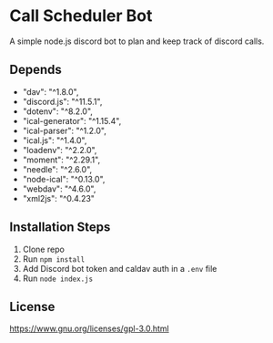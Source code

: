 # Call Scheduler Bot
A simple node.js discord bot to plan and keep track of discord calls.

## Depends
- "dav": "^1.8.0",
- "discord.js": "^11.5.1",
- "dotenv": "^8.2.0",
- "ical-generator": "^1.15.4",
- "ical-parser": "^1.2.0",
- "ical.js": "^1.4.0",
- "loadenv": "^2.2.0",
- "moment": "^2.29.1",
- "needle": "^2.6.0",
- "node-ical": "^0.13.0",
- "webdav": "^4.6.0",
- "xml2js": "^0.4.23"

## Installation Steps

1. Clone repo
2. Run `npm install`
3. Add Discord bot token and caldav auth in a `.env` file
3. Run `node index.js`

## License
https://www.gnu.org/licenses/gpl-3.0.html
